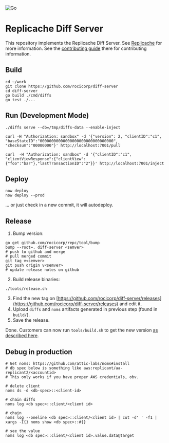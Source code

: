 ![Go](https://github.com/rocicorp/diff-server/workflows/Go/badge.svg)

# Replicache Diff Server

This repository implements the Replicache Diff Server. See [Replicache](https://github.com/rocicorp/replicache) for more information. See the [contributing guide](https://github.com/rocicorp/replicache/blob/master/contributing.md) there for contributing information.

## Build

```
cd ~/work
git clone https://github.com/rocicorp/diff-server
cd diff-server
go build ./cmd/diffs
go test ./...
```

## Run (Development Mode)

```
./diffs serve --db=/tmp/diffs-data --enable-inject

curl -H "Authorization: sandbox" -d '{"version": 2, "clientID":"c1", "baseStateID":"00000000000000000000000000000000", "checksum":"00000000"}' http://localhost:7001/pull

curl  -H "Authorization: sandbox" -d '{"clientID":"c1", "clientViewResponse":{"clientView":{"foo":"bar"},"lastTransactionID":"2"}}' http://localhost:7001/inject
```

## Deploy

```
now deploy
now deploy --prod
```

... or just check in a new commit, it will autodeploy.

## Release

1. Bump version:

```
go get github.com/rocicorp/repc/tool/bump
bump --root=. diff-server <semver>
# push to github and merge
# pull merged commit
git tag v<semver>
git push origin v<semver>
# update release notes on github
```

2. Build release binaries:

```
./tools/release.sh
```

3. Find the new tag on [https://github.com/rocicorp/diff-server/releases](https://github.com/rocicorp/diff-server/releases) and edit it.
4. Upload `diffs` and `noms` artifacts generated in previous step (found in `build/`).
5. Save the release.

Done. Customers can now run `tools/build.sh` to get the new version [as described here](https://github.com/rocicorp/replicache-sdk-js#get-binaries).

## Debug in production

```
# Get noms: https://github.com/attic-labs/noms#install
# db spec below is something like aws:replicant/aa-replicant2/<accountid>
# This only works if you have proper AWS credentials, obv.

# delete client
noms ds -d <db-spec>::<client-id>

# chain diffs 
noms log <db spec>::client/<client id>

# chain
noms log --oneline <db spec>::client/<client id> | cut -d' ' -f1 | xargs -I{} noms show <db spec>::#{}

# see the value
noms log <db spec>::client/<client id>.value.data@target
```
